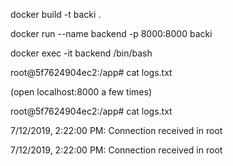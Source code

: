 docker build -t backi .

docker run --name backend -p 8000:8000 backi

docker exec -it backend /bin/bash

root@5f7624904ec2:/app# cat logs.txt

(open localhost:8000 a few times)

root@5f7624904ec2:/app# cat logs.txt

7/12/2019, 2:22:00 PM: Connection received in root

7/12/2019, 2:22:00 PM: Connection received in root